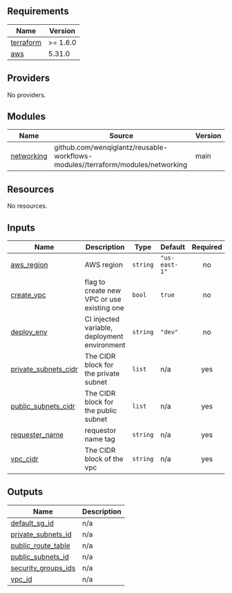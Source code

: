 <!-- BEGIN_TF_DOCS -->
## Requirements

| Name | Version |
|------|---------|
| <a name="requirement_terraform"></a> [terraform](#requirement\_terraform) | >= 1.6.0 |
| <a name="requirement_aws"></a> [aws](#requirement\_aws) | 5.31.0 |

## Providers

No providers.

## Modules

| Name | Source | Version |
|------|--------|---------|
| <a name="module_networking"></a> [networking](#module\_networking) | github.com/wenqiglantz/reusable-workflows-modules//terraform/modules/networking | main |

## Resources

No resources.

## Inputs

| Name | Description | Type | Default | Required |
|------|-------------|------|---------|:--------:|
| <a name="input_aws_region"></a> [aws\_region](#input\_aws\_region) | AWS region | `string` | `"us-east-1"` | no |
| <a name="input_create_vpc"></a> [create\_vpc](#input\_create\_vpc) | flag to create new VPC or use existing one | `bool` | `true` | no |
| <a name="input_deploy_env"></a> [deploy\_env](#input\_deploy\_env) | CI injected variable, deployment environment | `string` | `"dev"` | no |
| <a name="input_private_subnets_cidr"></a> [private\_subnets\_cidr](#input\_private\_subnets\_cidr) | The CIDR block for the private subnet | `list` | n/a | yes |
| <a name="input_public_subnets_cidr"></a> [public\_subnets\_cidr](#input\_public\_subnets\_cidr) | The CIDR block for the public subnet | `list` | n/a | yes |
| <a name="input_requester_name"></a> [requester\_name](#input\_requester\_name) | requestor name tag | `string` | n/a | yes |
| <a name="input_vpc_cidr"></a> [vpc\_cidr](#input\_vpc\_cidr) | The CIDR block of the vpc | `string` | n/a | yes |

## Outputs

| Name | Description |
|------|-------------|
| <a name="output_default_sg_id"></a> [default\_sg\_id](#output\_default\_sg\_id) | n/a |
| <a name="output_private_subnets_id"></a> [private\_subnets\_id](#output\_private\_subnets\_id) | n/a |
| <a name="output_public_route_table"></a> [public\_route\_table](#output\_public\_route\_table) | n/a |
| <a name="output_public_subnets_id"></a> [public\_subnets\_id](#output\_public\_subnets\_id) | n/a |
| <a name="output_security_groups_ids"></a> [security\_groups\_ids](#output\_security\_groups\_ids) | n/a |
| <a name="output_vpc_id"></a> [vpc\_id](#output\_vpc\_id) | n/a |
<!-- END_TF_DOCS -->